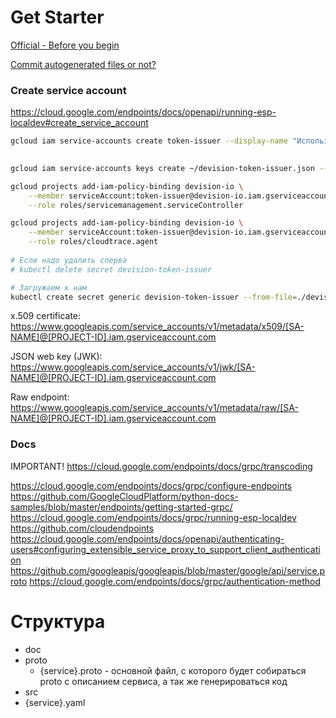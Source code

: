 # Get Starter 

[Official - Before you begin](https://grpc.io/docs/quickstart/python.html#before-you-begin)


[Commit autogenerated files or not?](https://softwareengineering.stackexchange.com/questions/192113/do-i-check-generated-code-in-to-source-control-or-not)

### Create service account

https://cloud.google.com/endpoints/docs/openapi/running-esp-localdev#create_service_account

```bash
gcloud iam service-accounts create token-issuer --display-name "Используется для подписи доступа"
  

gcloud iam service-accounts keys create ~/devision-token-issuer.json --iam-account token-issuer@devision-io.iam.gserviceaccount.com

gcloud projects add-iam-policy-binding devision-io \
    --member serviceAccount:token-issuer@devision-io.iam.gserviceaccount.com \
    --role roles/servicemanagement.serviceController

gcloud projects add-iam-policy-binding devision-io \
    --member serviceAccount:token-issuer@devision-io.iam.gserviceaccount.com \
    --role roles/cloudtrace.agent
    
# Если надо удалить сперва
# kubectl delete secret devision-token-issuer

# Загружаем к нам
kubectl create secret generic devision-token-issuer --from-file=./devision-token-issuer.json

```

x.509 certificate: https://www.googleapis.com/service_accounts/v1/metadata/x509/[SA-NAME]@[PROJECT-ID].iam.gserviceaccount.com

JSON web key (JWK): https://www.googleapis.com/service_accounts/v1/jwk/[SA-NAME]@[PROJECT-ID].iam.gserviceaccount.com

Raw endpoint: https://www.googleapis.com/service_accounts/v1/metadata/raw/[SA-NAME]@[PROJECT-ID].iam.gserviceaccount.com

### Docs

IMPORTANT! https://cloud.google.com/endpoints/docs/grpc/transcoding


https://cloud.google.com/endpoints/docs/grpc/configure-endpoints
https://github.com/GoogleCloudPlatform/python-docs-samples/blob/master/endpoints/getting-started-grpc/
https://cloud.google.com/endpoints/docs/grpc/running-esp-localdev
https://github.com/cloudendpoints
https://cloud.google.com/endpoints/docs/openapi/authenticating-users#configuring_extensible_service_proxy_to_support_client_authentication
https://github.com/googleapis/googleapis/blob/master/google/api/service.proto
https://cloud.google.com/endpoints/docs/grpc/authentication-method



# Структура

- doc
- proto
  - {service}.proto - основной файл, с которого будет собираться proto с описанием сервиса, а так же генерироваться код
- src
- {service}.yaml
